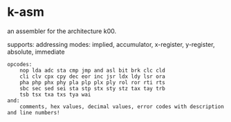 # k-asm
an assembler for the architecture k00.

supports:
	addressing modes:
		implied, accumulator, x-register, y-register, absolute, immediate
	
	opcodes:
		nop lda adc sta cmp jmp and asl bit brk clc cld
		cli clv cpx cpy dec eor inc jsr ldx ldy lsr ora
		pha php phx phy pla plp plx ply rol ror rti rts
		sbc sec sed sei sta stp stx sty stz tax tay trb
		tsb tsx txa txs tya wai
	and:
		comments, hex values, decimal values, error codes with description and line numbers!
		
